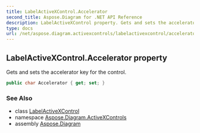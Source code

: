 ```yaml
---
title: LabelActiveXControl.Accelerator
second_title: Aspose.Diagram for .NET API Reference
description: LabelActiveXControl property. Gets and sets the accelerator key for the control
type: docs
url: /net/aspose.diagram.activexcontrols/labelactivexcontrol/accelerator/
---
```

## LabelActiveXControl.Accelerator property

Gets and sets the accelerator key for the control.

```csharp
public char Accelerator { get; set; }
```

### See Also

* class [LabelActiveXControl](../)
* namespace [Aspose.Diagram.ActiveXControls](../../labelactivexcontrol/)
* assembly [Aspose.Diagram](../../../)


